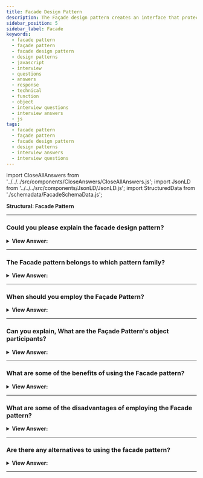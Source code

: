 ```yaml
---
title: Facade Design Pattern
description: The Façade design pattern creates an interface that protects clients from complex functionality in one or more subsystems.
sidebar_position: 5
sidebar_label: Facade
keywords:
  - facade pattern
  - façade pattern
  - facade design pattern
  - design patterns
  - javascript
  - interview
  - questions
  - answers
  - response
  - technical
  - function
  - object
  - interview questions
  - interview answers
  - js
tags:
  - facade pattern
  - façade pattern
  - facade design pattern
  - design patterns
  - interview answers
  - interview questions
---
```


import CloseAllAnswers from '../../../src/components/CloseAnswers/CloseAllAnswers.js';
import JsonLD from '../../../src/components/JsonLD/JsonLD.js';
import StructuredData from './schemadata/FacadeSchemaData.js';

<JsonLD data={StructuredData} />

<head>
  <title>Facade Pattern | JavaScript Interview Questions</title>
</head>

**Structural: Facade Pattern**

<CloseAllAnswers />

---

### Could you please explain the facade design pattern?

<details className='answer'>
  <summary>
    <strong>View Answer:</strong>
  </summary>
  <div>
  <div>
      <strong>Interview Response:</strong> The Facade pattern in JavaScript provides a simplified interface for accessing a complex system or set of objects, hiding its underlying complexity and making it easier to use.<br/>
    </div>
    <br/>
    <div>
      <strong>Technical Response:</strong> The Façade design pattern creates an interface that protects clients from complex functionality in one or more sub-systems. It's a simple pattern that may appear insignificant, but it's powerful and advantageous. We commonly find it in systems based on a multi-layer architecture.<br/>
    </div>
    <div>
</div><br />
  <div><strong className="codeExample">Code Example #1:</strong><br /><br />

```js
let orderNumber = 0;

// Facade
class PlaceFoodOrder {
  placeOrder(orderDetails) {
    const orderId = PlaceFoodOrder.generateId();
    let chef;
    if (orderDetails.foodType === 'Main Course') {
      chef = new MainCourseChef();
    } else if (orderDetails.foodType == 'Dessert') {
      chef = new DessertChef();
    }
    return chef.addFoodOrder({ orderId, orderDetails });
  }

  static generateId() {
    return ++orderNumber;
  }
}

// Sub Systems
class FoodOrders {
  constructor() {
    this.orders = [];
  }

  addFoodOrder(order) {
    this.orders.push(order);
    return this.conveyOrder(order);
  }

  timetoMakeOrder() {}
  conveyOrder(order) {}
}

class MainCourseChef extends FoodOrders {
  constructor() {
    super();
    this.assigned = true;
    return this;
  }

  timetoMakeOrder() {
    return Math.floor(Math.random() * 50) + 10;
  }

  conveyOrder({ orderId, orderDetails }) {
    const time = this.timetoMakeOrder();
    console.log(
      `Order number ${orderId}: ${orderDetails.foodDetails} will be served in ${time} minutes.`
    );
  }
}

class DessertChef extends FoodOrders {
  constructor() {
    super();
    this.assigned = true;
    return this;
  }

  timetoMakeOrder() {
    return Math.floor(Math.random() * 30) + 10;
  }

  conveyOrder({ orderId, orderDetails }) {
    const time = this.timetoMakeOrder();
    console.log(
      `Order number ${orderId}: ${orderDetails.foodDetails} will be served in ${time} minutes.`
    );
  }
}

const customer = new PlaceFoodOrder();

const order1 = customer.placeOrder({
  foodType: 'Main Course',
  foodDetails: 'Pasta with Shrimps',
});

const order2 = customer.placeOrder({
  foodType: 'Dessert',
  foodDetails: 'Molten Lava Cake',
});

/*

output:

Order number 1: Pasta with Shrimps will be served in 40 minutes.
Order number 2: Molten Lava Cake will be served in 34 minutes.

*/
```

</div><br />
  <div><strong className="codeExample">Code Example #2:</strong><br /><br />

<img src="/img/javascript-facade.jpg" /><br /><br />

**The objects participating in this pattern are:**

**Façade** -- Example code: _Mortgage_

- knows which sub-systems are responsible for a request
- Client requests are routed to the appropriate sub-system objects.

**Sub Systems** -- Example code: _Bank, Credit, Background_

- carries out and implements specialized sub-system functionality
- have no knowledge of or connection to the façade

<br/>

```js
let Mortgage = function (name) {
  this.name = name;
};

Mortgage.prototype = {
  applyFor: function (amount) {
    // access multiple subsystems...
    let result = 'approved';
    if (!new Bank().verify(this.name, amount)) {
      result = 'denied';
    } else if (!new Credit().get(this.name)) {
      result = 'denied';
    } else if (!new Background().check(this.name)) {
      result = 'denied';
    }
    return this.name + ' has been ' + result + ' for a ' + amount + ' mortgage';
  },
};

let Bank = function () {
  this.verify = function (name, amount) {
    // complex logic ...
    return true;
  };
};

let Credit = function () {
  this.get = function (name) {
    // complex logic ...
    return true;
  };
};

let Background = function () {
  this.check = function (name) {
    // complex logic ...
    return true;
  };
};

function run() {
  let mortgage = new Mortgage('Joan Templeton');
  let result = mortgage.applyFor('$100,000');

  console.log(result);
}

run();

/*

OUTPUT:

Joan Templeton has been approved for a $100,000 mortgage

*/
```

</div>
 </div>

</details>

---

### The Facade pattern belongs to which pattern family?

<details>
  <summary>
    <strong>View Answer:</strong>
  </summary>
  <div>
    <div>
      <strong>Interview Response:</strong> The Facade pattern in JavaScript belongs to the Structural pattern family, which focuses on organizing objects and classes to form larger structures and functionalities.
    </div>
  </div>
</details>

---

### When should you employ the Façade Pattern?

<details>
  <summary>
    <strong>View Answer:</strong>
  </summary>
  <div>
  <div>
      <strong>Interview Response:</strong> In JavaScript, you should employ the Facade pattern when you need to provide a simpler and more unified interface to a complex system or set of objects, reducing complexity and improving usability.
    </div>
    <br/>
    <div>
      <strong>Technical Response:</strong> The facade pattern makes it easier for a client to interact with a system. As a result, it gets used when an application's underlying code is large and complex, and the client does not need to see it.<br/><br/>It gets used in communicating with methods in a library without understanding what is happening behind the scenes. JavaScript libraries, such as jQuery, are an example.
    </div>
  </div>
</details>

---

### Can you explain, What are the Façade Pattern's object participants?

<details>
  <summary>
    <strong>View Answer:</strong>
  </summary>
  <div>
  <div>
      <strong>Interview Response:</strong> In the Facade pattern in JavaScript, the object participants include a Facade class, which provides a simplified interface, and a set of complex subsystem classes or objects that it hides from clients.
    </div>
    <br />
    <div>
      <strong>Technical Response:</strong> There are two types of objects represented in the Façade Pattern. They consist of the Façade and the Sub Systems (There can be multiple sub-system objects in this pattern).
    </div>
    <br />
    <div></div>

- **Facade** – The Façade understands which sub-systems are in charge of a request and routes client requests to the appropriate sub-system objects.
- **Sub Systems** – A sub-system implements and executes specialized sub-system activities, but it has no cohesive knowledge or connection to the Façade itself.

<br />
  </div>
</details>

---

### What are some of the benefits of using the Facade pattern?

<details>
  <summary>
    <strong>View Answer:</strong>
  </summary>
  <div>
    <div>
      <strong>Interview Response:</strong> Some benefits of using the Facade pattern in JavaScript include its ability to simplify complex systems for clients, improve code readability and maintainability, and reduce coupling between clients and subsystems.
    </div>

<br />
  </div>
</details>

---

### What are some of the disadvantages of employing the Facade pattern?

<details>
  <summary>
    <strong>View Answer:</strong>
  </summary>
  <div>
    <div>
      <strong>Interview Response:</strong> Some disadvantages of using the Facade pattern in JavaScript include the potential for introducing a single point of failure, limiting flexibility, and increasing the complexity of the Facade itself.
    </div>
<br />
  </div>
</details>

---

### Are there any alternatives to using the facade pattern?

<details>
  <summary>
    <strong>View Answer:</strong>
  </summary>
  <div>
    <div>
      <strong>Interview Response:</strong> Yes, there are alternative patterns that can simplify complex systems in JavaScript, such as using dependency injection, adapters, or proxies.
    </div>
<br />
  </div>
</details>

---

